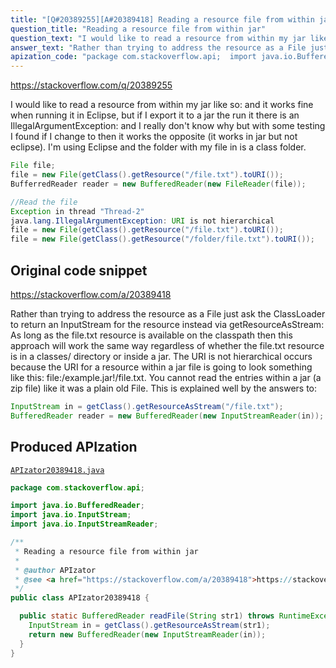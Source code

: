 ```yaml
---
title: "[Q#20389255][A#20389418] Reading a resource file from within jar"
question_title: "Reading a resource file from within jar"
question_text: "I would like to read a resource from within my jar like so: and it works fine when running it in Eclipse, but if I export it to a jar the run it there is an IllegalArgumentException: and I really don't know why but with some testing I found if I change to then it works the opposite (it works in jar but not eclipse). I'm using Eclipse and the folder with my file in is a class folder."
answer_text: "Rather than trying to address the resource as a File just ask the ClassLoader to return an InputStream for the resource instead via getResourceAsStream: As long as the file.txt resource is available on the classpath then this approach will work the same way regardless of whether the file.txt resource is in a classes/ directory or inside a jar. The URI is not hierarchical occurs because the URI for a resource within a jar file is going to look something like this: file:/example.jar!/file.txt. You cannot read the entries within a jar (a zip file) like it was a plain old File. This is explained well by the answers to:"
apization_code: "package com.stackoverflow.api;  import java.io.BufferedReader; import java.io.InputStream; import java.io.InputStreamReader;  /**  * Reading a resource file from within jar  *  * @author APIzator  * @see <a href=\"https://stackoverflow.com/a/20389418\">https://stackoverflow.com/a/20389418</a>  */ public class APIzator20389418 {    public static BufferedReader readFile(String str1) throws RuntimeException {     InputStream in = getClass().getResourceAsStream(str1);     return new BufferedReader(new InputStreamReader(in));   } }"
---
```


https://stackoverflow.com/q/20389255

I would like to read a resource from within my jar like so:
and it works fine when running it in Eclipse, but if I export it to a jar the run it there is an IllegalArgumentException:
and I really don&#x27;t know why but with some testing I found if I change
to
then it works the opposite (it works in jar but not eclipse).
I&#x27;m using Eclipse and the folder with my file in is a class folder.


```java
File file;
file = new File(getClass().getResource("/file.txt").toURI());
BufferredReader reader = new BufferedReader(new FileReader(file));

//Read the file
Exception in thread "Thread-2"
java.lang.IllegalArgumentException: URI is not hierarchical
file = new File(getClass().getResource("/file.txt").toURI());
file = new File(getClass().getResource("/folder/file.txt").toURI());
```


## Original code snippet

https://stackoverflow.com/a/20389418

Rather than trying to address the resource as a File just ask the ClassLoader to return an InputStream for the resource instead via getResourceAsStream:
As long as the file.txt resource is available on the classpath then this approach will work the same way regardless of whether the file.txt resource is in a classes/ directory or inside a jar.
The URI is not hierarchical occurs because the URI for a resource within a jar file is going to look something like this: file:/example.jar!/file.txt. You cannot read the entries within a jar (a zip file) like it was a plain old File.
This is explained well by the answers to:

```java
InputStream in = getClass().getResourceAsStream("/file.txt"); 
BufferedReader reader = new BufferedReader(new InputStreamReader(in));
```

## Produced APIzation

[`APIzator20389418.java`](https://github.com/pasqualesalza/apization-temp-data/raw/master/apizations/java/APIzator20389418.java)

```java
package com.stackoverflow.api;

import java.io.BufferedReader;
import java.io.InputStream;
import java.io.InputStreamReader;

/**
 * Reading a resource file from within jar
 *
 * @author APIzator
 * @see <a href="https://stackoverflow.com/a/20389418">https://stackoverflow.com/a/20389418</a>
 */
public class APIzator20389418 {

  public static BufferedReader readFile(String str1) throws RuntimeException {
    InputStream in = getClass().getResourceAsStream(str1);
    return new BufferedReader(new InputStreamReader(in));
  }
}

```
